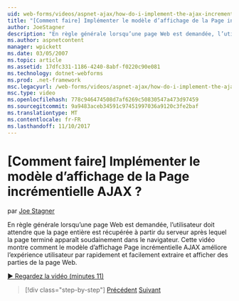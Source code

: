 ```yaml
---
uid: web-forms/videos/aspnet-ajax/how-do-i-implement-the-ajax-incremental-page-display-pattern
title: "[Comment faire] Implémenter le modèle d’affichage de la Page incrémentielle AJAX ? | Microsoft Docs"
author: JoeStagner
description: "En règle générale lorsqu’une page Web est demandée, l’utilisateur doit attendre que la page entière est récupérée à partir du serveur après lequel la page terminé apparaît sudde..."
ms.author: aspnetcontent
manager: wpickett
ms.date: 03/05/2007
ms.topic: article
ms.assetid: 17dfc331-1186-4240-8abf-f0220c90e081
ms.technology: dotnet-webforms
ms.prod: .net-framework
msc.legacyurl: /web-forms/videos/aspnet-ajax/how-do-i-implement-the-ajax-incremental-page-display-pattern
msc.type: video
ms.openlocfilehash: 778c946474508d7af6269c50830547a473d97459
ms.sourcegitcommit: 9a9483aceb34591c97451997036a9120c3fe2baf
ms.translationtype: MT
ms.contentlocale: fr-FR
ms.lasthandoff: 11/10/2017
---
```

<a name="how-do-i-implement-the-ajax-incremental-page-display-pattern"></a>[Comment faire] Implémenter le modèle d’affichage de la Page incrémentielle AJAX ?
====================
par [Joe Stagner](https://github.com/JoeStagner)

En règle générale lorsqu’une page Web est demandée, l’utilisateur doit attendre que la page entière est récupérée à partir du serveur après lequel la page terminé apparaît soudainement dans le navigateur. Cette vidéo montre comment le modèle d’affichage Page incrémentielle AJAX améliore l’expérience utilisateur par rapidement et facilement extraire et afficher des parties de la page Web.

[&#9654; Regardez la vidéo (minutes 11)](https://channel9.msdn.com/Blogs/ASP-NET-Site-Videos/how-do-i-implement-the-ajax-incremental-page-display-pattern)

>[!div class="step-by-step"]
[Précédent](how-do-i-implement-the-ajax-paging-pattern.md)
[Suivant](how-do-i-implement-the-incremental-page-display-pattern-using-http-get-and-post.md)
